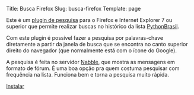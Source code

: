 Title: Busca Firefox
Slug: busca-firefox
Template: page

Este é um [plugin de pesquisa](http://mycroft.mozdev.org/search-engines.html?name=pythonbrasil) para o Firefox e Internet Explorer 7 ou superior que permite realizar buscas no histórico da lista [PythonBrasil](http://python.org.br/python-brasil).

Com este plugin é possível fazer a pesquisa por palavras-chave diretamente a partir da janela de busca que se encontra no canto superior direito do navegador (que normalmente está com o ícone do Google).

A pesquisa é feita no servidor [Nabble](http://www.nabble.com/Python---Brasil-f13844.html), que mostra as mensagens em formato de fórum. É uma boa opção pra quem costuma pesquisar com frequência na lista. Funciona bem e torna a pesquisa muito rápida.

[Instalar](http://mycroft.mozdev.org/search-engines.html?name=pythonbrasil)
